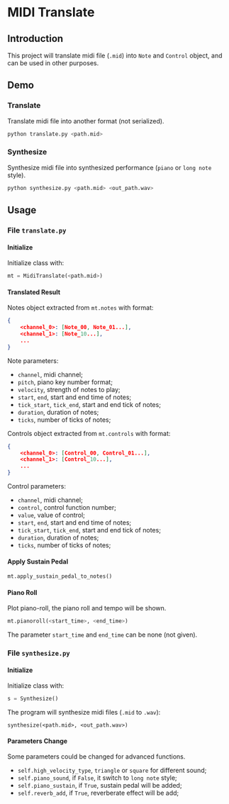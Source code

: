 # MIDI  Translate

## Introduction

This project will translate midi file (`.mid`) into `Note`  and `Control` object, and can be used in other purposes.

## Demo

### Translate

Translate midi file into another format (not serialized).

```bash
python translate.py <path.mid>
```

### Synthesize

Synthesize midi file into synthesized performance (`piano` or `long note` style).

```bash
python synthesize.py <path.mid> <out_path.wav>
```

## Usage

### File `translate.py`

#### Initialize

Initialize class with:

```python
mt = MidiTranslate(<path.mid>)
```

#### Translated Result

Notes object extracted from `mt.notes` with format:

```json
{
    <channel_0>: [Note_00, Note_01...],
    <channel_1>: [Note_10...],
	...
}
```

Note parameters:

* `channel`, midi channel;
* `pitch`, piano key number format;
* `velocity`, strength of notes to play;
* `start`, `end`, start and end time of notes;
* `tick_start`, `tick_end`, start and end tick of notes;
* `duration`, duration of notes;
* `ticks`, number of ticks of notes;

Controls object extracted from `mt.controls` with format:

```json
{
    <channel_0>: [Control_00, Control_01...],
    <channel_1>: [Control_10...],
	...
}
```

Control parameters:

* `channel`, midi channel;
* `control`, control function number;
* `value`, value of control;
* `start`, `end`, start and end time of notes;
* `tick_start`, `tick_end`, start and end tick of notes;
* `duration`, duration of notes;
* `ticks`, number of ticks of notes;

#### Apply Sustain Pedal

```python
mt.apply_sustain_pedal_to_notes()
```

#### Piano Roll

Plot piano-roll, the piano roll and tempo will be shown.

```python
mt.pianoroll(<start_time>, <end_time>)
```

The parameter `start_time` and `end_time` can be none (not given).

### File `synthesize.py`

#### Initialize

Initialize class with:

```python
s = Synthesize()
```

The program will synthesize midi files (`.mid` to `.wav`):

```pyt
synthesize(<path.mid>, <out_path.wav>)
```

#### Parameters Change

Some parameters could be changed for advanced functions.

* `self.high_velocity_type`, `triangle` or `square` for different sound;
* `self.piano_sound`, if `False`, it switch to `long note` style;
* `self.piano_sustain`, if `True`, sustain pedal will be added;
* `self.reverb_add`, if `True`, reverberate effect will be add;
